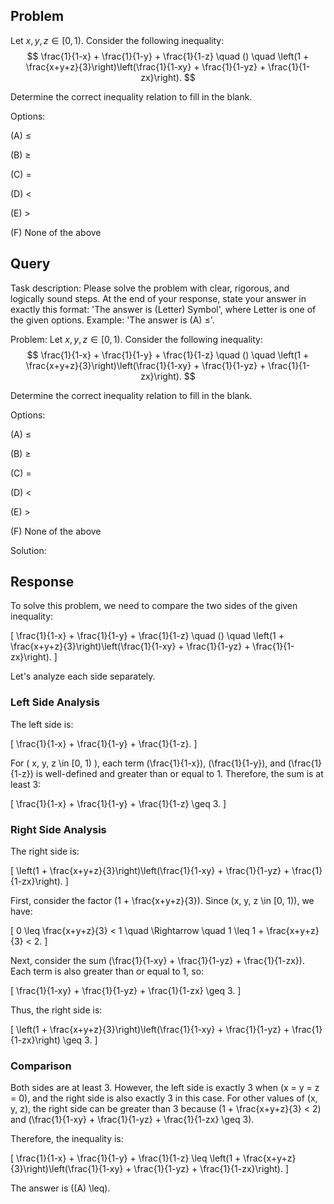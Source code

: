 ## Problem

Let $x, y, z \in [0, 1)$. Consider the following inequality:
$$
\frac{1}{1-x} + \frac{1}{1-y} + \frac{1}{1-z} \quad () \quad \left(1 + \frac{x+y+z}{3}\right)\left(\frac{1}{1-xy} + \frac{1}{1-yz} + \frac{1}{1-zx}\right).
$$

Determine the correct inequality relation to fill in the blank.

Options:

(A) $\leq$ 

(B) $\geq$

(C) $=$ 

(D) $<$

(E) $>$

(F) None of the above

## Query

Task description: Please solve the problem with clear, rigorous, and logically sound steps. At the end of your response, state your answer in exactly this format: 'The answer is (Letter) Symbol', where Letter is one of the given options. Example: 'The answer is (A) $\leq$'.

Problem: Let $x, y, z \in [0, 1)$. Consider the following inequality:
$$
\frac{1}{1-x} + \frac{1}{1-y} + \frac{1}{1-z} \quad () \quad \left(1 + \frac{x+y+z}{3}\right)\left(\frac{1}{1-xy} + \frac{1}{1-yz} + \frac{1}{1-zx}\right).
$$

Determine the correct inequality relation to fill in the blank.

Options:

(A) $\leq$ 

(B) $\geq$

(C) $=$ 

(D) $<$

(E) $>$

(F) None of the above

Solution:

## Response

To solve this problem, we need to compare the two sides of the given inequality:

\[
\frac{1}{1-x} + \frac{1}{1-y} + \frac{1}{1-z} \quad () \quad \left(1 + \frac{x+y+z}{3}\right)\left(\frac{1}{1-xy} + \frac{1}{1-yz} + \frac{1}{1-zx}\right).
\]

Let's analyze each side separately.

### Left Side Analysis

The left side is:

\[
\frac{1}{1-x} + \frac{1}{1-y} + \frac{1}{1-z}.
\]

For \( x, y, z \in [0, 1) \), each term \(\frac{1}{1-x}\), \(\frac{1}{1-y}\), and \(\frac{1}{1-z}\) is well-defined and greater than or equal to 1. Therefore, the sum is at least 3:

\[
\frac{1}{1-x} + \frac{1}{1-y} + \frac{1}{1-z} \geq 3.
\]

### Right Side Analysis

The right side is:

\[
\left(1 + \frac{x+y+z}{3}\right)\left(\frac{1}{1-xy} + \frac{1}{1-yz} + \frac{1}{1-zx}\right).
\]

First, consider the factor \(1 + \frac{x+y+z}{3}\). Since \(x, y, z \in [0, 1)\), we have:

\[
0 \leq \frac{x+y+z}{3} < 1 \quad \Rightarrow \quad 1 \leq 1 + \frac{x+y+z}{3} < 2.
\]

Next, consider the sum \(\frac{1}{1-xy} + \frac{1}{1-yz} + \frac{1}{1-zx}\). Each term is also greater than or equal to 1, so:

\[
\frac{1}{1-xy} + \frac{1}{1-yz} + \frac{1}{1-zx} \geq 3.
\]

Thus, the right side is:

\[
\left(1 + \frac{x+y+z}{3}\right)\left(\frac{1}{1-xy} + \frac{1}{1-yz} + \frac{1}{1-zx}\right) \geq 3.
\]

### Comparison

Both sides are at least 3. However, the left side is exactly 3 when \(x = y = z = 0\), and the right side is also exactly 3 in this case. For other values of \(x, y, z\), the right side can be greater than 3 because \(1 + \frac{x+y+z}{3} < 2\) and \(\frac{1}{1-xy} + \frac{1}{1-yz} + \frac{1}{1-zx} \geq 3\).

Therefore, the inequality is:

\[
\frac{1}{1-x} + \frac{1}{1-y} + \frac{1}{1-z} \leq \left(1 + \frac{x+y+z}{3}\right)\left(\frac{1}{1-xy} + \frac{1}{1-yz} + \frac{1}{1-zx}\right).
\]

The answer is \((A) \leq\).